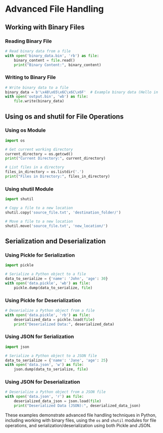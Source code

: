 # Advanced File Handling

## Working with Binary Files

### Reading Binary File

```python
# Read binary data from a file
with open('binary_data.bin', 'rb') as file:
    binary_content = file.read()
    print("Binary Content:", binary_content)
```

### Writing to Binary File

```python
# Write binary data to a file
binary_data = b'\x48\x65\x6C\x6C\x6F'  # Example binary data (Hello in ASCII)
with open('output.bin', 'wb') as file:
    file.write(binary_data)
```

## Using os and shutil for File Operations

### Using os Module

```python
import os

# Get current working directory
current_directory = os.getcwd()
print("Current Directory:", current_directory)

# List files in a directory
files_in_directory = os.listdir('.')
print("Files in Directory:", files_in_directory)
```

### Using shutil Module

```python
import shutil

# Copy a file to a new location
shutil.copy('source_file.txt', 'destination_folder/')

# Move a file to a new location
shutil.move('source_file.txt', 'new_location/')
```

## Serialization and Deserialization

### Using Pickle for Serialization

```python
import pickle

# Serialize a Python object to a file
data_to_serialize = {'name': 'John', 'age': 30}
with open('data.pickle', 'wb') as file:
    pickle.dump(data_to_serialize, file)
```

### Using Pickle for Deserialization

```python
# Deserialize a Python object from a file
with open('data.pickle', 'rb') as file:
    deserialized_data = pickle.load(file)
    print("Deserialized Data:", deserialized_data)
```

### Using JSON for Serialization

```python
import json

# Serialize a Python object to a JSON file
data_to_serialize = {'name': 'Jane', 'age': 25}
with open('data.json', 'w') as file:
    json.dump(data_to_serialize, file)
```

### Using JSON for Deserialization

```python
# Deserialize a Python object from a JSON file
with open('data.json', 'r') as file:
    deserialized_data_json = json.load(file)
    print("Deserialized Data (JSON):", deserialized_data_json)
```

These examples demonstrate advanced file handling techniques in Python, including working with binary files, using the `os` and `shutil` modules for file operations, and serialization/deserialization using both Pickle and JSON.